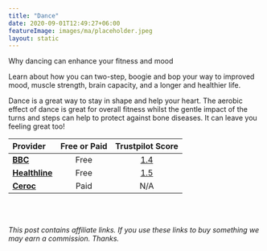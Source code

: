 ```yaml
---
title: "Dance"
date: 2020-09-01T12:49:27+06:00
featureImage: images/ma/placeholder.jpeg
layout: static
---
```


Why dancing can enhance your fitness and mood

Learn about how you can two-step, boogie and bop your way to improved mood, muscle strength, brain capacity, and a longer and healthier life.

Dance is a great way to stay in shape and help your heart. The aerobic effect of dance is great for overall fitness whilst the gentle impact of the turns and steps can help to protect against bone diseases. It can leave you feeling great too!

| Provider      | Free or Paid  |  Trustpilot Score  |
| :-----------          | :--------------:      |  :--------------:         |
| [**BBC**](https://www.bbc.co.uk/programmes/m0017cfl) | Free | [1.4](https://uk.trustpilot.com/review/www.bbc.co.uk) | 
| [**Healthline**](https://www.healthline.com/health/fitness-exercise/benefits-of-dance) | Free | [1.5](https://uk.trustpilot.com/review/www.healthline.com) | 
| [**Ceroc**](https://www.ceroc.com/) | Paid | N/A
  

<br/><br/>

*This post contains affiliate links. If you use these links to buy something we may
earn a commission. Thanks.*






